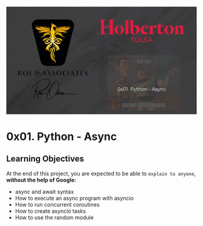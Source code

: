 ![0x01-python_async_function_banner](https://github.com/ronroeandassociates/assets/blob/master/images/0x01-python_async_function_banner.png)

# 0x01. Python - Async

## Learning Objectives

At the end of this project, you are expected to be able to `explain to anyone`, **without the help of Google:**

- async and await syntax
- How to execute an async program with asyncio
- How to run concurrent coroutines
- How to create asyncio tasks
- How to use the random module
